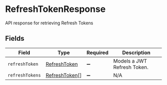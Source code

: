 # RefreshTokenResponse

API response for retrieving Refresh Tokens


## Fields

| Field                                                 | Type                                                  | Required                                              | Description                                           |
| ----------------------------------------------------- | ----------------------------------------------------- | ----------------------------------------------------- | ----------------------------------------------------- |
| `refreshToken`                                        | [RefreshToken](../../models/shared/refreshtoken.md)   | :heavy_minus_sign:                                    | Models a JWT Refresh Token.                           |
| `refreshTokens`                                       | [RefreshToken](../../models/shared/refreshtoken.md)[] | :heavy_minus_sign:                                    | N/A                                                   |